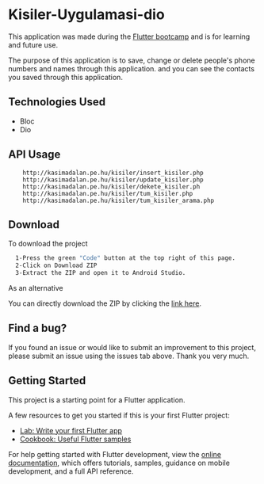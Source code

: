 
# Kisiler-Uygulamasi-dio

This application was made during the [Flutter bootcamp](https://www.udemy.com/course/flutter-bootcamp-program-dart/?couponCode=KEEPLEARNING)  and is for learning and future use.
 

The purpose of this application is to save, change or delete people's phone numbers and names through this application. and you can see the contacts you saved through this application.








## Technologies Used
- Bloc
- Dio








  

## API Usage

```http
    http://kasimadalan.pe.hu/kisiler/insert_kisiler.php
    http://kasimadalan.pe.hu/kisiler/update_kisiler.php
    http://kasimadalan.pe.hu/kisiler/dekete_kisiler.ph
    http://kasimadalan.pe.hu/kisiler/tum_kisiler.php
    http://kasimadalan.pe.hu/kisiler/tum_kisiler_arama.php
``` 




## Download  

To download the project

```bash 
  1-Press the green "Code" button at the top right of this page.
  2-Click on Download ZIP
  3-Extract the ZIP and open it to Android Studio.
```
As an alternative

You can directly download the ZIP by clicking the [link here](https://github.com/BerkErdgn/Kisiler-Uygulamasi-dio/archive/refs/heads/main.zip).

## Find a bug?

If you found an issue or would like to submit an improvement to this project, please submit an issue using the issues tab above.
Thank you very much.

## Getting Started

This project is a starting point for a Flutter application.

A few resources to get you started if this is your first Flutter project:

- [Lab: Write your first Flutter app](https://docs.flutter.dev/get-started/codelab)
- [Cookbook: Useful Flutter samples](https://docs.flutter.dev/cookbook)

For help getting started with Flutter development, view the
[online documentation](https://docs.flutter.dev/), which offers tutorials,
samples, guidance on mobile development, and a full API reference.
